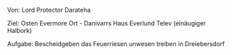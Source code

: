 Von:
Lord Protector Darateha 

Ziel:
Osten Evermore 
Ort - Danivarrs Haus Everlund
Telev (einäugiger Halbork)

Aufgabe:
Bescheidgeben das Feuerriesen unwesen treiben in Dreiebersdorf

